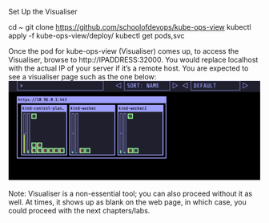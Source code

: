 Set Up the Visualiser

cd ~
git clone https://github.com/schoolofdevops/kube-ops-view
kubectl apply -f kube-ops-view/deploy/
kubectl get pods,svc

Once the pod for kube-ops-view (Visualiser) comes up, to access the Visualiser, browse to
http://IPADDRESS:32000. You would replace localhost with the actual IP of your server if it’s
a remote host.
You are expected to see a visualiser page such as the one below:
![Visualiser](image.png)

Note: Visualiser is a non-essential tool; you can also proceed without it as well. At times, it
shows up as blank on the web page, in which case, you could proceed with the next
chapters/labs.